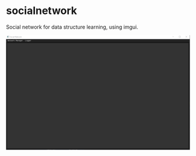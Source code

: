 ﻿# socialnetwork
 Social network for data structure learning, using imgui.
 
![](https://github.com/Altidias/socialnetwork/blob/main/socialnetwork.gif)
